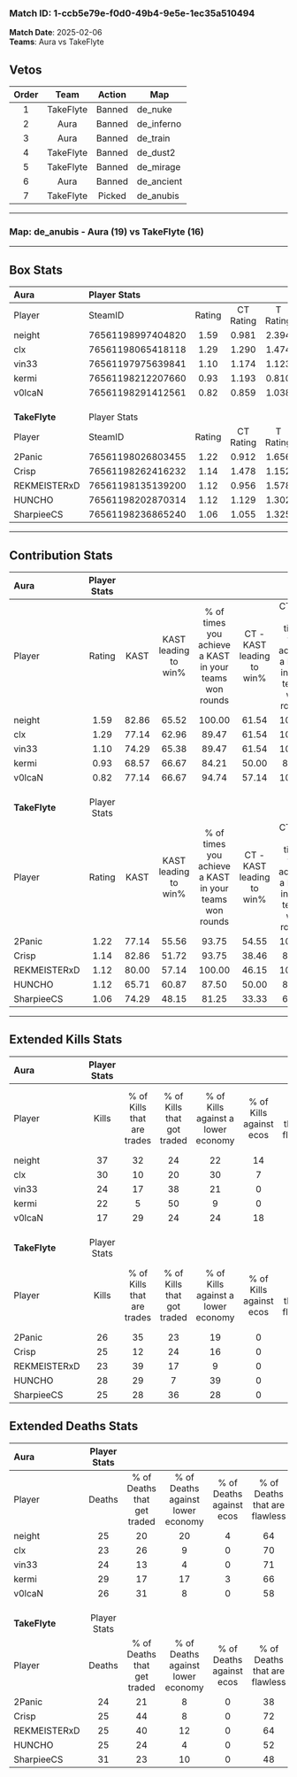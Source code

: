 ### Match ID: 1-ccb5e79e-f0d0-49b4-9e5e-1ec35a510494  
**Match Date**: 2025-02-06  
**Teams**: Aura vs TakeFlyte  

## Vetos  

| Order | Team | Action | Map |
| :---: | :--: | :----: | --- |
| 1 | TakeFlyte | Banned | de_nuke |
| 2 | Aura | Banned | de_inferno |
| 3 | Aura | Banned | de_train |
| 4 | TakeFlyte | Banned | de_dust2 |
| 5 | TakeFlyte | Banned | de_mirage |
| 6 | Aura | Banned | de_ancient |
| 7 | TakeFlyte | Picked | de_anubis |

---  

### **Map**: de_anubis - Aura (19) vs TakeFlyte (16)  
---  

## Box Stats  

| **Aura**      | Player Stats      |        |           |          |       |       |       |         |        |      |     |
| :- | :- | :-: | :-: | :-: | :-: | :-: | :-: | :-: | :-: | :-: | :-: |
| Player        | SteamID           | Rating | CT Rating | T Rating | KAST  |  ADR  | Kills | Assists | Deaths | K/D  | HS% |
| neight        | 76561198997404820 |  1.59  |   0.981   |  2.394   | 82.86 | 115.3 |  37   |    8    |   25   | 1.48 | 48  |
| clx           | 76561198065418118 |  1.29  |   1.290   |  1.474   | 77.14 | 79.3  |  30   |    6    |   23   | 1.30 | 26  |
| vin33         | 76561197975639841 |  1.10  |   1.174   |  1.123   | 74.29 | 77.1  |  24   |    9    |   24   | 1.00 | 50  |
| kermi         | 76561198212207660 |  0.93  |   1.193   |  0.810   | 68.57 | 76.1  |  22   |    8    |   29   | 0.76 | 59  |
| v0lcaN        | 76561198291412561 |  0.82  |   0.859   |  1.038   | 77.14 | 51.3  |  17   |    4    |   26   | 0.65 | 47  |
|               |                   |        |           |          |       |       |       |         |        |      |     |
|               |                   |        |           |          |       |       |       |         |        |      |     |
|               |                   |        |           |          |       |       |       |         |        |      |     |
| **TakeFlyte** | Player Stats      |        |           |          |       |       |       |         |        |      |     |
| Player        | SteamID           | Rating | CT Rating | T Rating | KAST  |  ADR  | Kills | Assists | Deaths | K/D  | HS% |
| 2Panic        | 76561198026803455 |  1.22  |   0.912   |  1.656   | 77.14 | 88.5  |  26   |   12    |   24   | 1.08 | 61  |
| Crisp         | 76561198262416232 |  1.14  |   1.478   |  1.152   | 82.86 | 69.3  |  25   |    6    |   25   | 1.00 | 12  |
| REKMEISTERxD  | 76561198135139200 |  1.12  |   0.956   |  1.578   | 80.00 | 81.4  |  23   |   10    |   25   | 0.92 | 39  |
| HUNCHO        | 76561198202870314 |  1.12  |   1.129   |  1.302   | 65.71 | 74.1  |  28   |   11    |   25   | 1.12 | 53  |
| SharpieeCS    | 76561198236865240 |  1.06  |   1.055   |  1.325   | 74.29 | 86.7  |  25   |   12    |   31   | 0.81 | 40  |
---  

## Contribution Stats  

| **Aura**      | Player Stats |       |                      |                                                        |                           |                                                             |                          |                                                            |
| :- | :-: | :-: | :-: | :-: | :-: | :-: | :-: | :-: |
| Player        |    Rating    | KAST  | KAST leading to win% | % of times you achieve a KAST in your teams won rounds | CT - KAST leading to win% | CT - % of times you achieve a KAST in your teams won rounds | T - KAST leading to win% | T - % of times you achieve a KAST in your teams won rounds |
| neight        |     1.59     | 82.86 |        65.52         |                         100.00                         |           61.54           |                           100.00                            |          68.75           |                           100.00                           |
| clx           |     1.29     | 77.14 |        62.96         |                         89.47                          |           61.54           |                           100.00                            |          64.29           |                           81.82                            |
| vin33         |     1.10     | 74.29 |        65.38         |                         89.47                          |           61.54           |                           100.00                            |          69.23           |                           81.82                            |
| kermi         |     0.93     | 68.57 |        66.67         |                         84.21                          |           50.00           |                            87.50                            |          90.00           |                           81.82                            |
| v0lcaN        |     0.82     | 77.14 |        66.67         |                         94.74                          |           57.14           |                           100.00                            |          76.92           |                           90.91                            |
|               |              |       |                      |                                                        |                           |                                                             |                          |                                                            |
|               |              |       |                      |                                                        |                           |                                                             |                          |                                                            |
|               |              |       |                      |                                                        |                           |                                                             |                          |                                                            |
| **TakeFlyte** | Player Stats |       |                      |                                                        |                           |                                                             |                          |                                                            |
| Player        |    Rating    | KAST  | KAST leading to win% | % of times you achieve a KAST in your teams won rounds | CT - KAST leading to win% | CT - % of times you achieve a KAST in your teams won rounds | T - KAST leading to win% | T - % of times you achieve a KAST in your teams won rounds |
| 2Panic        |     1.22     | 77.14 |        55.56         |                         93.75                          |           54.55           |                           100.00                            |          56.25           |                           90.00                            |
| Crisp         |     1.14     | 82.86 |        51.72         |                         93.75                          |           38.46           |                            83.33                            |          62.50           |                           100.00                           |
| REKMEISTERxD  |     1.12     | 80.00 |        57.14         |                         100.00                         |           46.15           |                           100.00                            |          66.67           |                           100.00                           |
| HUNCHO        |     1.12     | 65.71 |        60.87         |                         87.50                          |           50.00           |                            83.33                            |          69.23           |                           90.00                            |
| SharpieeCS    |     1.06     | 74.29 |        48.15         |                         81.25                          |           33.33           |                            66.67                            |          60.00           |                           90.00                            |
---  

## Extended Kills Stats  

| **Aura**      | Player Stats |                            |                            |                                    |                         |                              |                                 |                                       |                    |           |
| :- | :-: | :-: | :-: | :-: | :-: | :-: | :-: | :-: | :-: | :-: |
| Player        |    Kills     | % of Kills that are trades | % of Kills that got traded | % of Kills against a lower economy | % of Kills against ecos | % of Kills that are flawless | % of Kills that are close duels | % of Kills that are assisted by flash | Pistol Round Kills | AWP Kills |
| neight        |      37      |             32             |             24             |                 22                 |           14            |              76              |                3                |                   3                   |         0          |     1     |
| clx           |      30      |             10             |             20             |                 30                 |            7            |              50              |                3                |                   3                   |         19         |     3     |
| vin33         |      24      |             17             |             38             |                 21                 |            0            |              46              |                4                |                   0                   |         0          |     2     |
| kermi         |      22      |             5              |             50             |                 9                  |            0            |              45              |                9                |                   9                   |         1          |     0     |
| v0lcaN        |      17      |             29             |             24             |                 24                 |           18            |              41              |               12                |                   0                   |         0          |     2     |
|               |              |                            |                            |                                    |                         |                              |                                 |                                       |                    |           |
|               |              |                            |                            |                                    |                         |                              |                                 |                                       |                    |           |
|               |              |                            |                            |                                    |                         |                              |                                 |                                       |                    |           |
| **TakeFlyte** | Player Stats |                            |                            |                                    |                         |                              |                                 |                                       |                    |           |
| Player        |    Kills     | % of Kills that are trades | % of Kills that got traded | % of Kills against a lower economy | % of Kills against ecos | % of Kills that are flawless | % of Kills that are close duels | % of Kills that are assisted by flash | Pistol Round Kills | AWP Kills |
| 2Panic        |      26      |             35             |             23             |                 19                 |            0            |              65              |                8                |                   0                   |         0          |     0     |
| Crisp         |      25      |             12             |             24             |                 16                 |            0            |              64              |                4                |                   8                   |         8          |     1     |
| REKMEISTERxD  |      23      |             39             |             17             |                 9                  |            0            |              65              |                4                |                   4                   |         0          |     2     |
| HUNCHO        |      28      |             29             |             7              |                 39                 |            0            |              68              |                4                |                  14                   |         0          |     3     |
| SharpieeCS    |      25      |             28             |             36             |                 28                 |            0            |              64              |                8                |                   0                   |         0          |     2     |
## Extended Deaths Stats  

| **Aura**      | Player Stats |                             |                                   |                          |                               |                            |                           |               |
| :- | :-: | :-: | :-: | :-: | :-: | :-: | :-: | :-: |
| Player        |    Deaths    | % of Deaths that get traded | % of Deaths against lower economy | % of Deaths against ecos | % of Deaths that are flawless | % of Deaths that are close | % of Deaths while blinded | Deaths to AWP |
| neight        |      25      |             20              |                20                 |            4             |              64               |             16             |             4             |       2       |
| clx           |      23      |             26              |                 9                 |            0             |              70               |             0              |             4             |       2       |
| vin33         |      24      |             13              |                 4                 |            0             |              71               |             4              |             4             |       1       |
| kermi         |      29      |             17              |                17                 |            3             |              66               |             0              |             3             |       1       |
| v0lcaN        |      26      |             31              |                 8                 |            0             |              58               |             8              |            12             |       2       |
|               |              |                             |                                   |                          |                               |                            |                           |               |
|               |              |                             |                                   |                          |                               |                            |                           |               |
|               |              |                             |                                   |                          |                               |                            |                           |               |
| **TakeFlyte** | Player Stats |                             |                                   |                          |                               |                            |                           |               |
| Player        |    Deaths    | % of Deaths that get traded | % of Deaths against lower economy | % of Deaths against ecos | % of Deaths that are flawless | % of Deaths that are close | % of Deaths while blinded | Deaths to AWP |
| 2Panic        |      24      |             21              |                 8                 |            0             |              38               |             13             |             4             |       5       |
| Crisp         |      25      |             44              |                 8                 |            0             |              72               |             4              |             4             |       3       |
| REKMEISTERxD  |      25      |             40              |                12                 |            0             |              64               |             0              |             0             |       4       |
| HUNCHO        |      25      |             24              |                 4                 |            0             |              52               |             8              |             4             |       6       |
| SharpieeCS    |      31      |             23              |                10                 |            0             |              48               |             3              |             3             |       2       |
